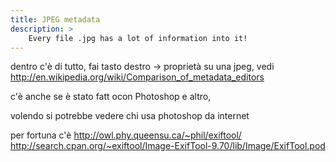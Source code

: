 ```yaml
---
title: JPEG metadata
description: >
    Every file .jpg has a lot of information into it!
---
```


dentro c'è di tutto, fai tasto destro -> proprietà su una jpeg, vedi http://en.wikipedia.org/wiki/Comparison_of_metadata_editors

c'è anche se è stato fatt ocon Photoshop e altro,

volendo si potrebbe vedere chi usa photoshop da internet

per fortuna c'è http://owl.phy.queensu.ca/~phil/exiftool/
http://search.cpan.org/~exiftool/Image-ExifTool-9.70/lib/Image/ExifTool.pod


